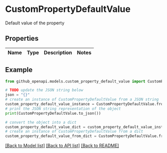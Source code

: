 # CustomPropertyDefaultValue

Default value of the property

## Properties

Name | Type | Description | Notes
------------ | ------------- | ------------- | -------------

## Example

```python
from github_openapi.models.custom_property_default_value import CustomPropertyDefaultValue

# TODO update the JSON string below
json = "{}"
# create an instance of CustomPropertyDefaultValue from a JSON string
custom_property_default_value_instance = CustomPropertyDefaultValue.from_json(json)
# print the JSON string representation of the object
print(CustomPropertyDefaultValue.to_json())

# convert the object into a dict
custom_property_default_value_dict = custom_property_default_value_instance.to_dict()
# create an instance of CustomPropertyDefaultValue from a dict
custom_property_default_value_from_dict = CustomPropertyDefaultValue.from_dict(custom_property_default_value_dict)
```
[[Back to Model list]](../README.md#documentation-for-models) [[Back to API list]](../README.md#documentation-for-api-endpoints) [[Back to README]](../README.md)


